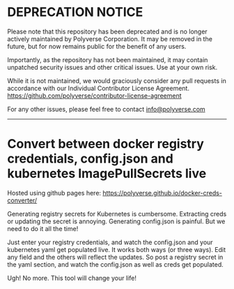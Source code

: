 # DEPRECATION NOTICE

Please note that this repository has been deprecated and is no longer actively maintained by Polyverse Corporation.  It may be removed in the future, but for now remains public for the benefit of any users.

Importantly, as the repository has not been maintained, it may contain unpatched security issues and other critical issues.  Use at your own risk.

While it is not maintained, we would graciously consider any pull requests in accordance with our Individual Contributor License Agreement.  https://github.com/polyverse/contributor-license-agreement

For any other issues, please feel free to contact info@polyverse.com

---

# Convert between docker registry credentials, config.json and kubernetes ImagePullSecrets live

Hosted using github pages here: https://polyverse.github.io/docker-creds-converter/

Generating registry secrets for Kubernetes is cumbersome. Extracting creds or updating the secret is annoying. Generating config.json is painful. But we need to do it all the time!

Just enter your registry credentials, and watch the config.json and your kubernetes yaml get populated live. It works both ways (or three ways). Edit any field and the others will reflect the updates. So post a registry secret in the yaml section, and watch the config.json as well as creds get populated.

Ugh! No more. This tool will change your life!
